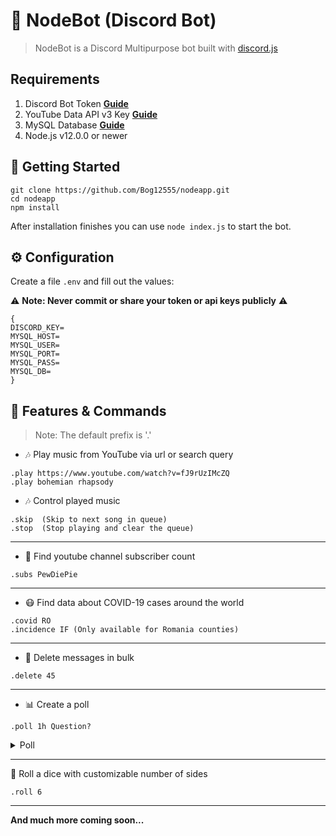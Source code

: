 # 🤖 NodeBot (Discord Bot)
> NodeBot is a Discord Multipurpose bot built with [discord.js](https://discord.js.org/)
## Requirements

1. Discord Bot Token **[Guide](https://discordjs.guide/preparations/setting-up-a-bot-application.html#creating-your-bot)**
2. YouTube Data API v3 Key **[Guide](https://developers.google.com/youtube/v3/getting-started)** 
3. MySQL Database **[Guide](https://dev.mysql.com/doc/refman/5.7/en/windows-installation.html#windows-installation-simple)**
3. Node.js v12.0.0 or newer

## 🚀 Getting Started
```
git clone https://github.com/Bog12555/nodeapp.git
cd nodeapp
npm install
```

After installation finishes you can use `node index.js` to start the bot.

## ⚙️ Configuration

Create a file `.env` and fill out the values:

⚠️ **Note: Never commit or share your token or api keys publicly** ⚠️

```env
{
DISCORD_KEY=
MYSQL_HOST=
MYSQL_USER=
MYSQL_PORT=
MYSQL_PASS=
MYSQL_DB=
}
```

## 📝 Features & Commands

> Note: The default prefix is '.'

* 🎶 Play music from YouTube via url or search query

```
.play https://www.youtube.com/watch?v=fJ9rUzIMcZQ
.play bohemian rhapsody
```
* 🎶 Control played music
```
.skip  (Skip to next song in queue)
.stop  (Stop playing and clear the queue)
```

---
* 🔎 Find youtube channel subscriber count

```
.subs PewDiePie
```

---
* 😷 Find data about COVID-19 cases around the world
```
.covid RO
.incidence IF (Only available for Romania counties)
```

---
*  💬 Delete messages in bulk
```
.delete 45
```

---
* 📊 Create a poll
```
.poll 1h Question?
```
<details>
<summary>Poll</summary>
<img src=https://i.imgur.com/Mlyao2p.png>
</details>

---
🎲 Roll a dice with customizable number of sides
```
.roll 6
```

---
**And much more coming soon...**
